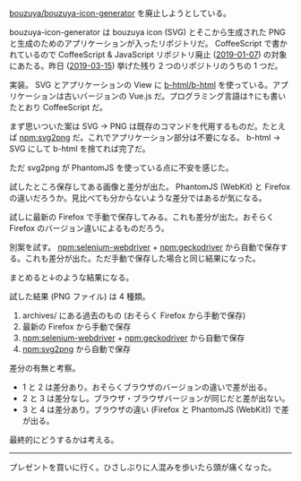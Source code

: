 [bouzuya/bouzuya-icon-generator][] を廃止しようとしている。

bouzuya-icon-generator は bouzuya icon (SVG) とそこから生成された PNG と生成のためのアプリケーションが入ったリポジトリだ。 CoffeeScript で書かれているので CoffeeScript & JavaScript リポジトリ廃止 ([2019-01-07][]) の対象にあたる。昨日 ([2019-03-15][]) 挙げた残り 2 つのリポジトリのうちの 1 つだ。

実装。 SVG とアプリケーションの View に [b-html/b-html][] を使っている。アプリケーションは古いバージョンの Vue.js だ。プログラミング言語は↑にも書いたとおり CoffeeScript だ。

まず思いついた案は SVG → PNG は既存のコマンドを代用するものだ。たとえば [npm:svg2png][] だ。これでアプリケーション部分は不要になる。 b-html → SVG にして b-html を捨てれば完了だ。

ただ svg2png が PhantomJS を使っている点に不安を感じた。

試したところ保存してある画像と差分が出た。 PhantomJS (WebKit) と Firefox の違いだろうか。見比べても分からないような差分ではあるが気になる。

試しに最新の Firefox で手動で保存してみる。これも差分が出た。おそらく Firefox のバージョン違いによるものだろう。

別案を試す。 [npm:selenium-webdriver][] + [npm:geckodriver][] から自動で保存する。これも差分が出た。ただ手動で保存した場合と同じ結果になった。

まとめると↓のような結果になる。

試した結果 (PNG ファイル) は 4 種類。

1. archives/ にある過去のもの (おそらく Firefox から手動で保存)
2. 最新の Firefox から手動で保存
3. [npm:selenium-webdriver][] + [npm:geckodriver][] から自動で保存
4. [npm:svg2png][] から自動で保存

差分の有無と考察。

- 1 と 2 は差分あり。おそらくブラウザのバージョンの違いで差が出る。
- 2 と 3 は差分なし。ブラウザ・ブラウザバージョンが同じだと差が出ない。
- 3 と 4 は差分あり。ブラウザの違い (Firefox と PhantomJS (WebKit)) で差が出る。

最終的にどうするかは考える。

---

プレゼントを買いに行く。ひさしぶりに人混みを歩いたら頭が痛くなった。

[2019-01-07]: https://blog.bouzuya.net/2019/01/07/
[2019-03-15]: https://blog.bouzuya.net/2019/03/15/
[b-html/b-html]: https://github.com/b-html/b-html
[bouzuya/bouzuya-icon-generator]: https://github.com/bouzuya/bouzuya-icon-generator
[npm:geckodriver]: https://www.npmjs.com/package/geckodriver
[npm:selenium-webdriver]: https://www.npmjs.com/package/selenium-webdriver
[npm:svg2png]: https://www.npmjs.com/package/svg2png
